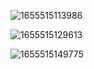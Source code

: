![1655515113986](https://user-images.githubusercontent.com/68007558/174416932-9e5405c8-2665-46f1-a408-8a0ae0350479.png)


![1655515129613](https://user-images.githubusercontent.com/68007558/174416942-b0347fad-d0b6-414e-b234-38855a5df411.png)


![1655515149775](https://user-images.githubusercontent.com/68007558/174416952-8e914020-8de9-45d0-b189-e2b7309d8c2c.png)
